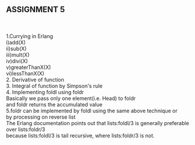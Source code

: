 <h2>ASSIGNMENT 5</h2><br><br>
1.Currying in Erlang<br>
   i)add(X) <br>
  ii)sub(X)<br>
 iii)mult(X)<br>
  iv)divi(X)<br>
   v)greaterThanX(X)<br>
  vi)lessThanX(X)<br>
2. Derivative of function<br>
3. Integral of function by Simpson's rule<br>
4. Implementing foldl using foldr<br>
   Basically we pass only one element(i.e. Head) to foldr<br>
   and foldr returns the accumulated value <br>
5.foldr can be implemented by foldl using the same above technique or <br>
  by processing on reverse list<br>
  The Erlang documentation points out that lists:foldl/3 is generally preferable over lists:foldr/3<br>
  because lists:foldl/3 is tail recursive, where lists:foldr/3 is not.<br>
   

  